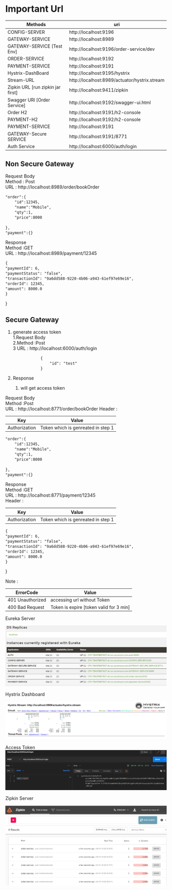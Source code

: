 #  Important Url 

| Methods                           | 	uri                              |
|-----------------------------------|-----------------------------------|
| CONFIG-SERVER	                    | http://localhost:9196	            || CONFIG-SERVER	          | http://localhost:9196	              |
| GATEWAY-SERVICE	                  | http://localhost:8989             |
| GATEWAY-SERVICE	[Test Env]        | http://localhost:9196/order-service/dev          |
| ORDER-SERVICE	                    | http://localhost:9192             |
| PAYMENT-SERVICE	                  | http://localhost:9191             |
| Hystrix-DashBoard	                | http://localhost:9195/hystrix     |
| Stream-URL	                       | http://localhost:8989/actuator/hystrix.stream |
 | Zipkin URL [run zipkin jar first] | http://localhost:9411/zipkin  |
| Swagger URl [Order Service]       | http://localhost:9192/swagger-ui.html   |
| Order H2                          | http://localhost:9191/h2-console  |
| PAYMENT-H2	                       | http://localhost:9192/h2-console  |
| PAYMENT-SERVICE	                  | http://localhost:9191             |
| GATEWAY-Secure SERVICE	           | http://localhost:9191/8771       |
| Auth Service	                     | http://localhost:6000/auth/login    |

			
**Non Secure Gateway**
-----------------------------------------------------

Request Body <br>
    Method : Post <br>
    URL : http://localhost:8989/order/bookOrder 

	"order":{
		"id":12345,
		"name":"Mobile",
		"qty":1,
		"price":8000
		
	},
	"payment":{}

Response <br>
Method :GET<br>
URL : http://localhost:8989/payment/12345

	{
    "paymentId": 6,
    "paymentStatus": "false",
    "transactionId": "9a6dd588-9220-4b06-a943-61ef97e69e16",
    "orderId": 12345,
    "amount": 8000.0
    }
}

**Secure Gateway**
-----------------------------------------------------


1. generate access token <br>
   1.Request Body <br>
   2.Method :Post  <br>
   3 URL : http://localhost:6000/auth/login

                   {
                       "id": "test"	
                   }
2. Response 
   1. will get access token

Request Body <br>
Method :Post <br>
URL : http://localhost:8771/order/bookOrder
Header :

| Key           | 	Value                             |
|---------------|------------------------------------|
| Authorization	 | Token which is genreated in step 1 |

	"order":{
		"id":12345,
		"name":"Mobile",
		"qty":1,
		"price":8000
		
	},
	"payment":{}

Response <br>
Method :GET <br>
URL : http://localhost:8771/payment/12345 <br>
Header :

| Key           | 	Value                             |
|---------------|------------------------------------|
| Authorization	 | Token which is genreated in step 1 |


	{
    "paymentId": 6,
    "paymentStatus": "false",
    "transactionId": "9a6dd588-9220-4b06-a943-61ef97e69e16",
    "orderId": 12345,
    "amount": 8000.0
    }
}

Note :

| ErrorCode         | 	Value                                  |
|-------------------|-----------------------------------------|
| 401 Unauthorized	 | accessing url without Token             |
| 400 Bad Request   | Token is expire [token valid for 3 min] |




Eureka Server

![ ](img/eureka.PNG)


Hystrix Dashboard

![ ](img/hystrix.PNG)


Access Token
![ ](img/access%20token.PNG)


Zipkin Server

![ ](img/zipkin.PNG)
